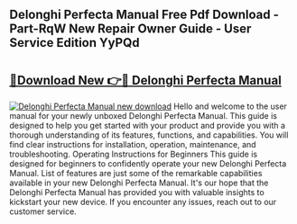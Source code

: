 ## Delonghi Perfecta Manual Free Pdf Download - Part-RqW New Repair Owner Guide - User Service Edition YyPQd

# <h2><a href="http://cf17183.oget.top/?id=Delonghi+Perfecta+Manual">🔗Download New 👉🔴 Delonghi Perfecta Manual</a></h2>

[![Delonghi Perfecta Manual new download](https://i.imgur.com/5g1atiW.png)](http://cf17183.oget.top/?id=Delonghi+Perfecta+Manual)
Hello and welcome to the user manual for your newly unboxed Delonghi Perfecta Manual. This guide is designed to help you get started with your product and provide you with a thorough understanding of its features, functions, and capabilities. You will find clear instructions for installation, operation, maintenance, and troubleshooting. Operating Instructions for Beginners This guide is designed for beginners to confidently operate your new Delonghi Perfecta Manual. List of features are just some of the remarkable capabilities available in your new Delonghi Perfecta Manual. It's our hope that the Delonghi Perfecta Manual has provided you with valuable insights to kickstart your new device. If you encounter any issues, reach out to our customer service.
